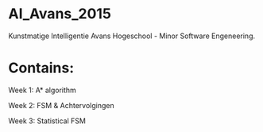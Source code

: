 # AI_Avans_2015
Kunstmatige Intelligentie Avans Hogeschool - Minor Software Engeneering.

# Contains:

Week 1: A* algorithm

Week 2: FSM & Achtervolgingen

Week 3: Statistical FSM
